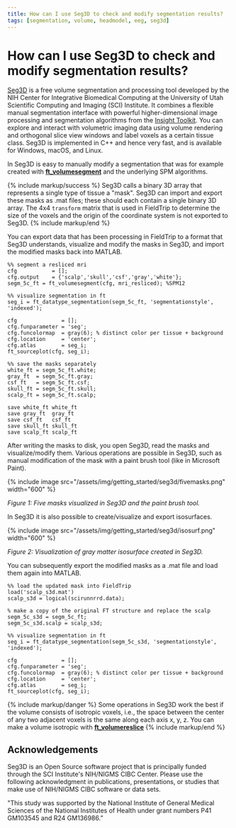 ```yaml
---
title: How can I use Seg3D to check and modify segmentation results?
tags: [segmentation, volume, headmodel, eeg, seg3d]
---
```


# How can I use Seg3D to check and modify segmentation results?

[Seg3D](https://www.sci.utah.edu/cibc-software/seg3d.html) is a free volume segmentation and processing tool developed by the NIH Center for Integrative Biomedical Computing at the University of Utah Scientific Computing and Imaging (SCI) Institute. It combines a flexible manual segmentation interface with powerful higher-dimensional image processing and segmentation algorithms from the [Insight Toolkit](https://itk.org). You can explore and interact with volumetric imaging data using volume rendering and orthogonal slice view windows and label voxels as a certain tissue class. Seg3D is implemented in C++ and hence very fast, and is available for Windows, macOS, and Linux. 

In Seg3D is easy to manually modify a segmentation that was for example created with **[ft_volumesegment](https://www.fieldtriptoolbox.org/reference/ft_volumesegment/)** and the underlying SPM algorithms. 

{% include markup/success %}
Seg3D calls a binary 3D array that represents a single type of tissue a "mask". Seg3D can import and export these masks as .mat files; these should each contain a single binary 3D array. The 4x4 `transform` matrix that is used in FieldTrip to determine the size of the voxels and the origin of the coordinate system is not exported to Seg3D.
{% include markup/end %}

You can export data that has been processing in FieldTrip to a format that Seg3D understands, visualize and modify the masks in Seg3D, and import the modified masks back into MATLAB.

    %% segment a resliced mri
    cfg           = [];
    cfg.output    = {'scalp','skull','csf','gray','white'};
    segm_5c_ft = ft_volumesegment(cfg, mri_resliced); %SPM12

    %% visualize segmentation in ft
    seg_i = ft_datatype_segmentation(segm_5c_ft, 'segmentationstyle', 'indexed');
 
    cfg              = [];
    cfg.funparameter = 'seg';
    cfg.funcolormap  = gray(6); % distinct color per tissue + background
    cfg.location     = 'center';
    cfg.atlas        = seg_i;
    ft_sourceplot(cfg, seg_i);

    %% save the masks separately 
    white_ft = segm_5c_ft.white;
    gray_ft  = segm_5c_ft.gray;
    csf_ft   = segm_5c_ft.csf;
    skull_ft = segm_5c_ft.skull;
    scalp_ft = segm_5c_ft.scalp;

    save white_ft white_ft
    save gray_ft  gray_ft
    save csf_ft   csf_ft
    save skull_ft skull_ft
    save scalp_ft scalp_ft

After writing the masks to disk, you open Seg3D, read the masks and visualize/modify them. Various operations are possible in Seg3D, such as manual modification of the mask with a paint brush tool (like in Microsoft Paint).

{% include image src="/assets/img/getting_started/seg3d/fivemasks.png" width="600" %}

_Figure 1: Five masks visualized in Seg3D and the paint brush tool._

In Seg3D it is also possible to create/visualize and export isosurfaces.

{% include image src="/assets/img/getting_started/seg3d/isosurf.png" width="600" %}

_Figure 2: Visualization of gray matter isosurface created in Seg3D._

You can subsequently export the modified masks as a .mat file and load them again into MATLAB.

    %% load the updated mask into FieldTrip
    load('scalp_s3d.mat')
    scalp_s3d = logical(scirunnrrd.data);

    % make a copy of the original FT structure and replace the scalp
    segm_5c_s3d = segm_5c_ft;
    segm_5c_s3d.scalp = scalp_s3d;

    %% visualize segmentation in ft
    seg_i = ft_datatype_segmentation(segm_5c_s3d, 'segmentationstyle', 'indexed');
 
    cfg              = [];
    cfg.funparameter = 'seg';
    cfg.funcolormap  = gray(6); % distinct color per tissue + background
    cfg.location     = 'center';
    cfg.atlas        = seg_i;
    ft_sourceplot(cfg, seg_i);
    
{% include markup/danger %}
Some operations in Seg3D work the best if the volume consists of isotropic voxels, i.e., the space between the center of any two adjacent voxels is the same along each axis x, y, z. You can make a volume isotropic with **[ft_volumereslice](https://www.fieldtriptoolbox.org/reference/ft_volumereslice/)**
{% include markup/end %}

## Acknowledgements

Seg3D is an Open Source software project that is principally funded through the SCI Institute's NIH/NIGMS CIBC Center. Please use the following acknowledgment in publications, presentations, or studies that make use of NIH/NIGMS CIBC software or data sets.

"This study was supported by the National Institute of General Medical Sciences of the National Institutes of Health under grant numbers P41 GM103545 and R24 GM136986.”
